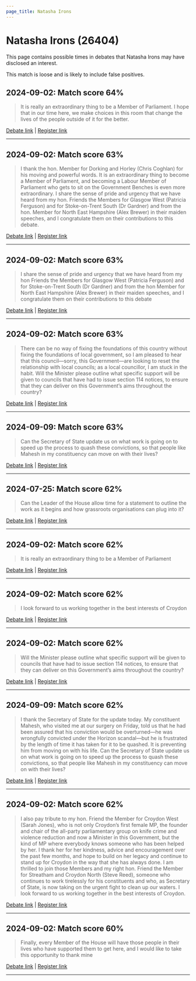 ```yaml
---
page_title: Natasha Irons
---
```


# Natasha Irons  (26404)

This page contains possible times in debates that Natasha Irons may have disclosed an interest.

This match is loose and is likely to include false positives. 



## 2024-09-02: Match score 64%

>It is really an extraordinary thing to be a Member of Parliament. I hope that in our time here, we make choices in this room that change the lives of the people outside of it for the better.

[Debate link](https://www.theyworkforyou.com/debates/?id=2024-09-02a.112.2) | [Register link](https://www.theyworkforyou.com/mp/26404/register)


---



## 2024-09-02: Match score 63%

>I thank the hon. Member for Dorking and Horley (Chris Coghlan) for his moving and powerful words. It is an extraordinary thing to become a Member of Parliament, and becoming a Labour Member of Parliament who gets to sit on the Government Benches is even more extraordinary. I share the sense of pride and urgency that we have heard from my hon. Friends the Members for Glasgow West (Patricia Ferguson) and for Stoke-on-Trent South (Dr Gardner) and from the hon. Member for North  East Hampshire (Alex Brewer) in their maiden speeches, and I congratulate them on their contributions to this debate.

[Debate link](https://www.theyworkforyou.com/debates/?id=2024-09-02a.112.2) | [Register link](https://www.theyworkforyou.com/mp/26404/register)


---



## 2024-09-02: Match score 63%

>I share the sense of pride and urgency that we have heard from my hon Friends the Members for Glasgow West (Patricia Ferguson) and for Stoke-on-Trent South (Dr Gardner) and from the hon Member for North  East Hampshire (Alex Brewer) in their maiden speeches, and I congratulate them on their contributions to this debate

[Debate link](https://www.theyworkforyou.com/debates/?id=2024-09-02a.112.2) | [Register link](https://www.theyworkforyou.com/mp/26404/register)


---



## 2024-09-02: Match score 63%

>There can be no way of fixing the foundations of this country without fixing the foundations of local government, so I am pleased to hear that this council—sorry, this Government—are looking to reset the relationship with local councils; as a local councillor, I am stuck in the habit. Will the Minister please outline what specific support will be given to councils that have had to issue section 114 notices, to ensure that they can deliver on this Government’s aims throughout the country?

[Debate link](https://www.theyworkforyou.com/debates/?id=2024-09-02a.15.4) | [Register link](https://www.theyworkforyou.com/mp/26404/register)


---



## 2024-09-09: Match score 63%

>Can the Secretary of State update us on what work is going on to speed up the process to quash these convictions, so that people like Mahesh in my constituency can move on with their lives?

[Debate link](https://www.theyworkforyou.com/debates/?id=2024-09-09b.591.0) | [Register link](https://www.theyworkforyou.com/mp/26404/register)


---



## 2024-07-25: Match score 62%

>Can the Leader of the House allow time for a statement to outline the work as it begins and how grassroots organisations can plug into it?

[Debate link](https://www.theyworkforyou.com/debates/?id=2024-07-25e.828.3) | [Register link](https://www.theyworkforyou.com/mp/26404/register)


---



## 2024-09-02: Match score 62%

>It is really an extraordinary thing to be a Member of Parliament

[Debate link](https://www.theyworkforyou.com/debates/?id=2024-09-02a.112.2) | [Register link](https://www.theyworkforyou.com/mp/26404/register)


---



## 2024-09-02: Match score 62%

>I look forward to us working together in the best interests of Croydon

[Debate link](https://www.theyworkforyou.com/debates/?id=2024-09-02a.112.2) | [Register link](https://www.theyworkforyou.com/mp/26404/register)


---



## 2024-09-02: Match score 62%

>Will the Minister please outline what specific support will be given to councils that have had to issue section 114 notices, to ensure that they can deliver on this Government’s aims throughout the country?

[Debate link](https://www.theyworkforyou.com/debates/?id=2024-09-02a.15.4) | [Register link](https://www.theyworkforyou.com/mp/26404/register)


---



## 2024-09-09: Match score 62%

>I thank the Secretary of State for the update today. My constituent Mahesh, who visited me at our surgery on Friday, told us that he had been assured that his conviction would be overturned—he was wrongfully convicted under the Horizon scandal—but he is frustrated by the length of time it has taken for it to be quashed. It is preventing him from moving on with his life. Can the Secretary of State update us on what work is going on to speed up the process to quash these convictions, so that people like Mahesh in my constituency can move on with their lives?

[Debate link](https://www.theyworkforyou.com/debates/?id=2024-09-09b.591.0) | [Register link](https://www.theyworkforyou.com/mp/26404/register)


---



## 2024-09-02: Match score 62%

>I also pay tribute to my hon. Friend the Member for Croydon West (Sarah Jones), who is not only Croydon’s first female MP, the founder and chair of the all-party parliamentary group on knife crime and violence reduction and now a Minister in this Government, but the kind of MP where everybody knows someone who has been helped by her. I thank her for her kindness, advice and encouragement over the past few months, and hope to build on her legacy and continue to stand up for Croydon in the way that she has always done. I am thrilled to join those Members and my right hon. Friend the Member for Streatham and Croydon North (Steve Reed), someone who continues to work tirelessly for his constituents and who, as Secretary of State, is now taking on the urgent fight to clean up our waters. I look forward to us working together in the best interests of Croydon.

[Debate link](https://www.theyworkforyou.com/debates/?id=2024-09-02a.112.2) | [Register link](https://www.theyworkforyou.com/mp/26404/register)


---



## 2024-09-02: Match score 60%

>Finally, every Member of the House will have those people in their lives who have supported them to get here, and I would like to take this opportunity to thank mine

[Debate link](https://www.theyworkforyou.com/debates/?id=2024-09-02a.112.2) | [Register link](https://www.theyworkforyou.com/mp/26404/register)


---

